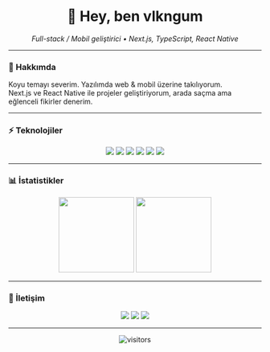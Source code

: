 <!-- Modern / Dark themed GitHub Profile README -->

<h1 align="center">👋 Hey, ben <strong>vlkngum</strong></h1>

<p align="center">
  <em>Full-stack / Mobil geliştirici • Next.js, TypeScript, React Native</em>
</p>

---

### 🖤 Hakkımda
Koyu temayı severim. Yazılımda web & mobil üzerine takılıyorum.  
Next.js ve React Native ile projeler geliştiriyorum, arada saçma ama eğlenceli fikirler denerim.  

---

### ⚡ Teknolojiler
<p align="center">
  <img src="https://img.shields.io/badge/Next.js-000000?logo=next.js&logoColor=white" />
  <img src="https://img.shields.io/badge/TypeScript-3178C6?logo=typescript&logoColor=white" />
  <img src="https://img.shields.io/badge/React-20232A?logo=react&logoColor=61DAFB" />
  <img src="https://img.shields.io/badge/React_Native-20232A?logo=react&logoColor=61DAFB" />
  <img src="https://img.shields.io/badge/Expo-000000?logo=expo&logoColor=white" />
  <img src="https://img.shields.io/badge/Tailwind_CSS-0F172A?logo=tailwindcss&logoColor=38BDF8" />
</p>

---

### 📊 İstatistikler
<p align="center">
  <img src="https://github-readme-stats.vercel.app/api?username=vlkngum&show_icons=true&theme=tokyonight&hide_border=true" height="150" />
  <img src="https://github-readme-stats.vercel.app/api/top-langs/?username=vlkngum&layout=compact&theme=tokyonight&hide_border=true" height="150" />
</p>

---

### 🔗 İletişim
<p align="center">
  <a href="mailto:youremail@example.com"><img src="https://img.shields.io/badge/Email-D14836?logo=gmail&logoColor=white" /></a>
  <a href="https://www.linkedin.com/in/vlkngum"><img src="https://img.shields.io/badge/LinkedIn-0A66C2?logo=linkedin&logoColor=white" /></a>
  <a href="https://twitter.com/vlkngum"><img src="https://img.shields.io/badge/Twitter-1DA1F2?logo=twitter&logoColor=white" /></a>
</p>

---

<p align="center">
  <img src="https://visitor-badge.laobi.icu/badge?page_id=vlkngum.vlkngum&right_color=black" alt="visitors"/>
</p>
